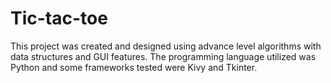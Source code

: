 # Tic-tac-toe
This project was created and designed using advance level algorithms with data structures and GUI features.
The programming language utilized was Python and some frameworks tested were Kivy and Tkinter.
